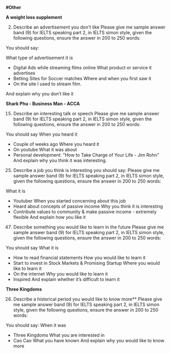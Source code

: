 **#Other**

**A weight loss supplement**

2. Describe an advertisement you don't like
Please give me sample answer band (9) for IELTS speaking part 2, in IELTS simon style, given the following questions, ensure the answer in 200 to 250 words:

You should say:

What type of advertisement it is
- Digital Ads while streaming films online
What product or service it advertises
- Betting Sites for Soccer matches
Where and when you first saw it
- On the site I used to stream film.

And explain why you don’t like it 

**Shark Phu - Business Man - ACCA**

15. Describe an interesting talk or speech
Please give me sample answer band (9) for IELTS speaking part 2, in IELTS simon style, given the following questions, ensure the answer in 200 to 250 words:

You should say
 When you heard it
 - Couple of weeks ago
 Where you heard it
 - On youtube
 What it was about
 - Personal development: "How to Take Charge of Your Life - Jim Rohn"
 And explain why you think it was interesting.


25. Describe a job you think is interesting you should say:
Please give me sample answer band (9) for IELTS speaking part 2, in IELTS simon style, given the following questions, ensure the answer in 200 to 250 words:

What it is
- Youtuber
When you started concerning about this job
- Heard about concepts of passive income
Why you think it is interesting
- Contribute values to community & make passive income - extremely flexible
And explain how you like it 


47. Describe something you would like to learn in the future
Please give me sample answer band (9) for IELTS speaking part 2, in IELTS simon style, given the following questions, ensure the answer in 200 to 250 words:

You should say
What it is
- How to read financial statements
How you would like to learn it
- Start to invest in Stock Markets & Promising Startup
Where you would like to learn it
- On the internet 
Why you would like to learn it
- Inspired
And explain whether it’s difficult to learn it


**Three Kingdoms**

26. Describe a historical period you would like to know more**
Please give me sample answer band (9) for IELTS speaking part 2, in IELTS simon style, given the following questions, ensure the answer in 200 to 250 words:

You should say:
When it was
- Three Kingdoms
What you are interested in
- Cao Cao
What you have known
And explain why you would like to know more